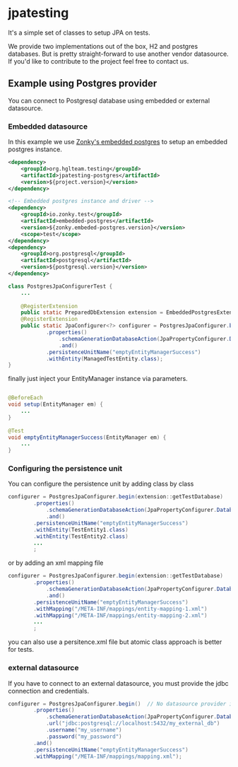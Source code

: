 # jpatesting
It's a simple set of classes to setup JPA on tests.

We provide two implementations out of the box, H2 and postgres databases. 
But is pretty straight-forward to use another vendor datasource. 
If you'd like to contribute to the project feel free to contact us.

## Example using Postgres provider

You can connect to Postgresql database using embedded or
external datasource.

### Embedded datasource

In this example we use [Zonky's embedded postgres](https://github.com/zonkyio/embedded-postgres)
to setup an embedded postgres instance.

``` xml
<dependency>
    <groupId>org.hglteam.testing</groupId>
    <artifactId>jpatesting-postgres</artifactId>
    <version>${project.version}</version>
</dependency>

<!-- Embedded postgres instance and driver -->
<dependency>
    <groupId>io.zonky.test</groupId>
    <artifactId>embedded-postgres</artifactId>
    <version>${zonky.embeded-postgres.version}</version>
    <scope>test</scope>
</dependency>
<dependency>
    <groupId>org.postgresql</groupId>
    <artifactId>postgresql</artifactId>
    <version>${postgresql.version}</version>
</dependency>
```

``` java
class PostgresJpaConfigurerTest {
    ...
    
    @RegisterExtension
    public static PreparedDbExtension extension = EmbeddedPostgresExtension.preparedDatabase(e -> { });
    @RegisterExtension
    public static JpaConfigurer<?> configurer = PostgresJpaConfigurer.begin(extension::getTestDatabase)    // pass a datasource provider to the initializer
            .properties()
                .schemaGenerationDatabaseAction(JpaPropertyConfigurer.DatabaseAction.DROP_AND_CREATE)
                .and()
            .persistenceUnitName("emptyEntityManagerSuccess")
            .withEntity(ManagedTestEntity.class);
}
```

finally just inject your EntityManager instance via parameters.

``` java

@BeforeEach
void setup(EntityManager em) {
    ...
}
 
@Test
void emptyEntityManagerSuccess(EntityManager em) {
    ...
}

```

### Configuring the persistence unit

You can configure the persistence unit by adding class by class

``` java
configurer = PostgresJpaConfigurer.begin(extension::getTestDatabase)
        .properties()
            .schemaGenerationDatabaseAction(JpaPropertyConfigurer.DatabaseAction.DROP_AND_CREATE)
            .and()
        .persistenceUnitName("emptyEntityManagerSuccess")
        .withEntity(TestEntity1.class)
        .withEntity(TestEntity2.class)
        ...
        ;
```

or by adding an xml mapping file

``` java
configurer = PostgresJpaConfigurer.begin(extension::getTestDatabase)
        .properties()
            .schemaGenerationDatabaseAction(JpaPropertyConfigurer.DatabaseAction.DROP_AND_CREATE)
            .and()
        .persistenceUnitName("emptyEntityManagerSuccess")
        .withMapping("/META-INF/mappings/entity-mapping-1.xml")
        .withMapping("/META-INF/mappings/entity-mapping-2.xml")
        ...
        ;
```

you can also use a persitence.xml file but atomic class approach is better 
for tests.

### external datasource

If you have to connect to an external datasource, you must provide 
the jdbc connection and credentials.

``` java
configurer = PostgresJpaConfigurer.begin()  // No datasource provider is required within the initializer.
        .properties()
            .schemaGenerationDatabaseAction(JpaPropertyConfigurer.DatabaseAction.DROP_AND_CREATE)
            .url("jdbc:postgresql://localhost:5432/my_external_db")
            .username("my_username")
            .password("my_password")
        .and()
        .persistenceUnitName("emptyEntityManagerSuccess")
        .withMapping("/META-INF/mappings/mapping.xml");
```
